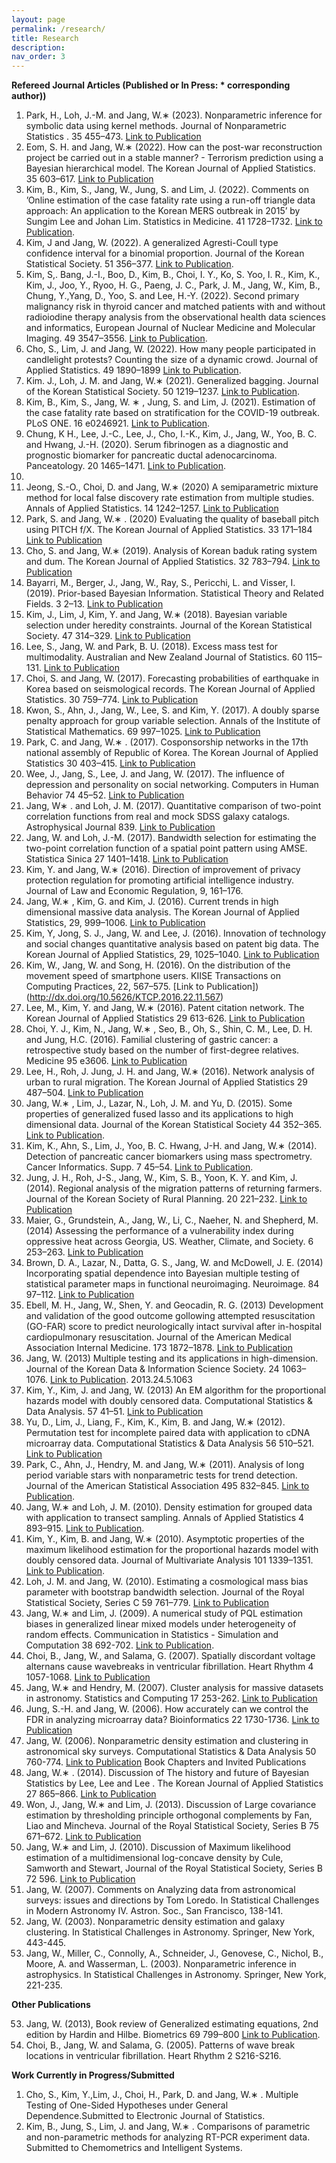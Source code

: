 ```yaml
---
layout: page
permalink: /research/
title: Research
description: 
nav_order: 3
---
```


**Refereed Journal Articles (Published or In Press: * corresponding author))**

1. Park, H., Loh, J.-M. and Jang, W.∗
(2023). Nonparametric inference for symbolic data using
kernel methods. Journal of Nonparametric Statistics . 35 455–473. [Link to Publication](https://doi.org/10.1080/10485252.2022.2160980)
2. Eom, S. H. and Jang, W.∗
(2022). How can the post-war reconstruction project be carried out
in a stable manner? - Terrorism prediction using a Bayesian hierarchical model. The Korean
Journal of Applied Statistics. 35 603–617. [Link to Publication](https://doi.org/10.5351/KJAS.2022.35.5.603)
3. Kim, B., Kim, S., Jang, W., Jung, S. and Lim, J. (2022). Comments on ’Online estimation
of the case fatality rate using a run-off triangle data approach: An application to the Korean
MERS outbreak in 2015’ by Sungim Lee and Johan Lim. Statistics in Medicine. 41 1728–1732.
[Link to Publication](https://onlinelibrary.wiley.com/doi/10.1002/sim.9123).
4. Kim, J and Jang, W. (2022). A generalized Agresti-Coull type confidence interval for a
binomial proportion. Journal of the Korean Statistical Society. 51 356–377. [Link to Publication](https://doi.org/10.1007/s42952-021-00143-3).
5. Kim, S,. Bang, J.-I., Boo, D., Kim, B., Choi, I. Y., Ko, S. Yoo, I. R., Kim, K., Kim, J., Joo, Y.,
Ryoo, H. G., Paeng, J. C., Park, J. M., Jang, W., Kim, B., Chung, Y.,Yang, D., Yoo, S. and
Lee, H.-Y. (2022). Second primary malignancy risk in thyroid cancer and matched patients
with and without radioiodine therapy analysis from the observational health data sciences and
informatics, European Journal of Nuclear Medicine and Molecular Imaging. 49 3547–3556.
[Link to Publication](https://link.springer.com/article/10.1007/s00259-022-05779-9).
6. Cho, S., Lim, J. and Jang, W. (2022). How many people participated in candlelight protests?
Counting the size of a dynamic crowd. Journal of Applied Statistics. 49 1890–1899 [Link to Publication](https://doi.org/10.1080/02664763.2021.1871591).
7. Kim. J., Loh, J. M. and Jang, W.∗
(2021). Generalized bagging. Journal of the Korean
Statistical Society. 50 1219–1237. [Link to Publication](https://doi.org/10.1007/s42952-021-00114-8).
8. Kim, B., Kim, S., Jang, W. ∗
, Jung, S. and Lim, J. (2021). Estimation of the case fatality
rate based on stratification for the COVID-19 outbreak. PLoS ONE. 16 e0246921. [Link to Publication](https://doi.org/10.1371/journal.pone.0246921).
9. Chung, K H., Lee, J.-C., Lee, J., Cho, I.-K., Kim, J., Jang, W., Yoo, B. C. and Hwang,
J.-H. (2020). Serum fibrinogen as a diagnostic and prognostic biomarker for pancreatic ductal
adenocarcinoma. Panceatology. 20 1465–1471. [Link to Publication](https://doi.org/10.1016/j.pan.2020.06).
010.
10. Jeong, S.-O., Choi, D. and Jang, W.∗
(2020) A semiparametric mixture method for local false
discovery rate estimation from multiple studies. Annals of Applied Statistics. 14 1242–1257.
[Link to Publication](https://doi.org/10.1214/20-AOAS1341)
11. Park, S. and Jang, W.∗
. (2020) Evaluating the quality of baseball pitch using PITCH f/X. The
Korean Journal of Applied Statistics. 33 171–184 [Link to Publication](https://doi.org/10.5351/KJAS.2020.33.2.171)
12. Cho, S. and Jang, W.∗
(2019). Analysis of Korean baduk rating system and dum. The Korean
Journal of Applied Statistics. 32 783–794. [Link to Publication](https://doi.org/10.5351/KJAS.2019.32.6.783)
13. Bayarri, M., Berger, J., Jang, W., Ray, S., Pericchi, L. and Visser, I. (2019). Prior-based
Bayesian Information. Statistical Theory and Related Fields. 3 2–13. [Link to Publication](https://doi.org/10.1080/24754269.2019.1582126)
14. Kim, J., Lim, J, Kim, Y. and Jang, W.∗
(2018). Bayesian variable selection under heredity constraints. Journal of the Korean Statistical Society. 47 314–329. [Link to Publication](https://doi.org/10.1016/j.jkss.2018.03.003)
15. Lee, S., Jang, W. and Park, B. U. (2018). Excess mass test for multimodality. Australian and
New Zealand Journal of Statistics. 60 115–131. [Link to Publication](https://doi.org/10.1111/anzs.12214)
16. Choi, S. and Jang, W. (2017). Forecasting probabilities of earthquake in Korea based on
seismological records. The Korean Journal of Applied Statistics. 30 759–774. [Link to Publication](http://dx.doi.org/10.5351/KJAS.2017.30.5.759)
17. Kwon, S., Ahn, J., Jang, W., Lee, S. and Kim, Y. (2017). A doubly sparse penalty approach
for group variable selection. Annals of the Institute of Statistical Mathematics. 69 997–1025.
[Link to Publication](http://dx.doi.org/10.1007/s10463-016-0571-z)
18. Park, C. and Jang, W.∗
. (2017). Cosponsorship networks in the 17th national assembly of
Republic of Korea. The Korean Journal of Applied Statistics 30 403–415. [Link to Publication](https://doi.org/10.5351/KJAS.2017.30.3.403)
19. Wee, J., Jang, S., Lee, J. and Jang, W. (2017). The influence of depression and personality
on social networking. Computers in Human Behavior 74 45–52. [Link to Publication](http://doi.org/10.1016/j.chb.2017.04.003)
20. Jang, W∗
. and Loh, J. M. (2017). Quantitative comparison of two-point correlation functions
from real and mock SDSS galaxy catalogs. Astrophysical Journal 839. [Link to Publication](https://doi.org/10.3847/1538-4357/aa67f5)
21. Jang, W. and Loh, J.-M. (2017). Bandwidth selection for estimating the two-point correlation
function of a spatial point pattern using AMSE. Statistica Sinica 27 1401–1418. [Link to Publication](http://dx.doi.org/10.5705/ss.202015.0426)
22. Kim, Y. and Jang, W.∗
(2016). Direction of improvement of privacy protection regulation for
promoting artificial intelligence industry. Journal of Law and Economic Regulation, 9, 161–176.
23. Jang, W.∗
, Kim, G. and Kim, J. (2016). Current trends in high dimensional massive data
analysis. The Korean Journal of Applied Statistics, 29, 999–1006. [Link to Publication](http://dx.doi.org/10.5351/KJAS.2016.29.6.999)
24. Kim, Y, Jong, S. J., Jang, W. and Lee, J. (2016). Innovation of technology and social changes
quantitative analysis based on patent big data. The Korean Journal of Applied Statistics, 29,
1025–1040. [Link to Publication](http://dx.doi.org/10.5351/KJAS.2016.29.6.1025)
25. Kim, W., Jang, W. and Song, H. (2016). On the distribution of the movement speed of
smartphone users. KIISE Transactions on Computing Practices, 22, 567–575. [Link to Publication])(http://dx.doi.org/10.5626/KTCP.2016.22.11.567)
26. Lee, M., Kim, Y. and Jang, W.∗
(2016). Patent citation network. The Korean Journal of
Applied Statistics 29 613-626. [Link to Publication](http://dx.doi.org/10.5351/KJAS.2016.29.4.613)
27. Choi, Y. J., Kim, N., Jang, W.∗
, Seo, B., Oh, S., Shin, C. M., Lee, D. H. and Jung, H.C. (2016).
Familial clustering of gastric cancer: a retrospective study based on the number of first-degree
relatives. Medicine 95 e3606. [Link to Publication](http://dx.doi.org/10.1097/MD.0000000000003606)
28. Lee, H., Roh, J. Jung, J. H. and Jang, W.∗
(2016). Network analysis of urban to rural
migration. The Korean Journal of Applied Statistics 29 487–504. [Link to Publication](http://dx.doi.org/10.5351/KJAS.2016.29.3.487)
29. Jang, W.∗
, Lim, J., Lazar, N., Loh, J. M. and Yu, D. (2015). Some properties of generalized
fused lasso and its applications to high dimensional data. Journal of the Korean Statistical
Society 44 352–365. [Link to Publication](http://dx.doi.org/10.1016/j.jkss.2014.10.002).
30. Kim, K., Ahn, S., Lim, J., Yoo, B. C. Hwang, J-H. and Jang, W.∗
(2014). Detection of
pancreatic cancer biomarkers using mass spectrometry. Cancer Informatics. Supp. 7 45–54.
[Link to Publication](http://dx.doi.org/10.4137/CIN.S16341).
31. Jung, J. H., Roh, J-S., Jang, W., Kim, S. B., Yoon, K. Y. and Kim, J. (2014). Regional
analysis of the migration patterns of returning farmers. Journal of the Korean Society of Rural
Planning. 20 221–232. [Link to Publication](http://dx.doi.org/10.7851/ksrp.2014.20.4.221)
32. Maier, G., Grundstein, A., Jang, W., Li, C., Naeher, N. and Shepherd, M. (2014) Assessing
the performance of a vulnerability index during oppressive heat across Georgia, US. Weather,
Climate, and Society. 6 253–263. [Link to Publication](http://dx.doi.org/10.1175/WCAS-D-13-00037.1)
33. Brown, D. A., Lazar, N., Datta, G. S., Jang, W. and McDowell, J. E. (2014) Incorporating
spatial dependence into Bayesian multiple testing of statistical parameter maps in functional
neuroimaging. Neuroimage. 84 97–112. [Link to Publication](http://dx.doi.org/10.1016/j.neuroimage.2013.08.024)
34. Ebell, M. H., Jang, W., Shen, Y. and Geocadin, R. G. (2013) Development and validation
of the good outcome gollowing attempted resuscitation (GO-FAR) score to predict neurologically intact survival after in-hospital cardiopulmonary resuscitation. Journal of the American Medical Association Internal Medicine. 173 1872–1878. [Link to Publication](http://dx.doi.org/10.1001/jamainternmed.2013.10037)
35. Jang, W. (2013) Multiple testing and its applications in high-dimension. Journal of the Korean Data & Information Science Society. 24 1063–1076. [Link to Publication](http://dx.doi.org/10.7465/jkdi).
2013.24.5.1063
36. Kim, Y., Kim, J. and Jang, W. (2013) An EM algorithm for the proportional hazards model
with doubly censored data. Computational Statistics & Data Analysis. 57 41–51. [Link to Publication](http://dx.doi.org/10.1016/j.csda.2012.06.001)
37. Yu, D., Lim, J., Liang, F., Kim, K., Kim, B. and Jang, W.∗
(2012). Permutation test for
incomplete paired data with application to cDNA microarray data. Computational Statistics
& Data Analysis 56 510–521. [Link to Publication](http://dx.doi.org/10.1016/j.csda.2011.08.012)
38. Park, C., Ahn, J., Hendry, M. and Jang, W.∗
(2011). Analysis of long period variable stars
with nonparametric tests for trend detection. Journal of the American Statistical Association
495 832–845. [Link to Publication](http://dx.doi.org/10.1198/jasa.2011.ap08689).
39. Jang, W.∗ and Loh, J. M. (2010). Density estimation for grouped data with application
to transect sampling. Annals of Applied Statistics 4 893–915. [Link to Publication](http://dx.doi.org/10.1214/09-AOAS307).
40. Kim, Y., Kim, B. and Jang, W.∗
(2010). Asymptotic properties of the maximum likelihood
estimation for the proportional hazards model with doubly censored data. Journal of Multivariate Analysis 101 1339–1351. [Link to Publication](http://dx.doi.org/10.1016/j.jmva.2010.01.010).
41. Loh, J. M. and Jang, W. (2010). Estimating a cosmological mass bias parameter with bootstrap bandwidth selection. Journal of the Royal Statistical Society, Series C 59 761–779.
[Link to Publication](http://dx.doi.org/10.1111/j.1467-9876.2010.00728.x)
42. Jang, W.∗ and Lim, J. (2009). A numerical study of PQL estimation biases in generalized linear mixed models under heterogeneity of random effects. Communication in Statistics - Simulation and Computation 38 692-702. [Link to Publication](http://www.informaworld.com/10.1080/03610910802627055).
43. Choi, B., Jang, W., and Salama, G. (2007). Spatially discordant voltage alternans cause
wavebreaks in ventricular fibrillation. Heart Rhythm 4 1057-1068. [Link to Publication](http://dx.doi.org/10.1016/j.hrthm.2007.03.037)
44. Jang, W.∗ and Hendry, M. (2007). Cluster analysis for massive datasets in astronomy. Statistics and Computing 17 253-262. [Link to Publication](http://dx.doi.org/10.1007/s11222-007-9027-x)
45. Jung, S.-H. and Jang, W. (2006). How accurately can we control the FDR in analyzing microarray data? Bioinformatics 22 1730-1736. [Link to Publication](http://dx.doi.org/10.1093/bioinformatics/btl161)
46. Jang, W. (2006). Nonparametric density estimation and clustering in astronomical sky surveys. Computational Statistics & Data Analysis 50 760-774. [Link to Publication](http://dx.doi.org/10.1016/j.csda.2004.10.001)
Book Chapters and Invited Publications
47. Jang, W.∗
. (2014). Discussion of The history and future of Bayesian Statistics by Lee, Lee
and Lee . The Korean Journal of Applied Statistics 27 865–866. [Link to Publication](http://dx.doi.org/10.5351/KJAS.2015.27.6.865)
48. Won, J., Jang, W.∗ and Lim, J. (2013). Discussion of Large covariance estimation by thresholding principle orthogonal complements by Fan, Liao and Mincheva. Journal of the Royal
Statistical Society, Series B 75 671–672. [Link to Publication](http://dx.doi.org/10.1111/rssb.12016)
49. Jang, W.∗ and Lim, J. (2010). Discussion of Maximum likelihood estimation of a multidimensional log-concave density by Cule, Samworth and Stewart, Journal of the Royal Statistical
Society, Series B 72 596. [Link to Publication](http://dx.doi.org/10.1111/j.1467-9868.2010.00753.x)
50. Jang, W. (2007). Comments on Analyzing data from astronomical surveys: issues and directions by Tom Loredo. In Statistical Challenges in Modern Astronomy IV. Astron. Soc., San
Francisco, 138-141.
51. Jang, W. (2003). Nonparametric density estimation and galaxy clustering. In Statistical Challenges in Astronomy. Springer, New York, 443-445.
52. Jang, W., Miller, C., Connolly, A., Schneider, J., Genovese, C., Nichol, B., Moore, A. and
Wasserman, L. (2003). Nonparametric inference in astrophysics. In Statistical Challenges in
Astronomy. Springer, New York, 221-235.


**Other Publications**

53. Jang, W. (2013), Book review of Generalized estimating equations, 2nd edition by Hardin
and Hilbe. Biometrics 69 799–800 [Link to Publication](http://dx.doi.org/10.1111/biom.12092).
54. Choi, B., Jang, W. and Salama, G. (2005). Patterns of wave break locations in ventricular
fibrillation. Heart Rhythm 2 S216-S216.


**Work Currently in Progress/Submitted**

1. Cho, S., Kim, Y.,Lim, J., Choi, H., Park, D. and Jang, W.∗
. Multiple Testing of One-Sided
Hypotheses under General Dependence.Submitted to Electronic Journal of Statistics.
2. Kim, B., Jung, S., Lim, J. and Jang, W.∗
. Comparisons of parametric and non-parametric
methods for analyzing RT-PCR experiment data. Submitted to Chemometrics and Intelligent
Systems.